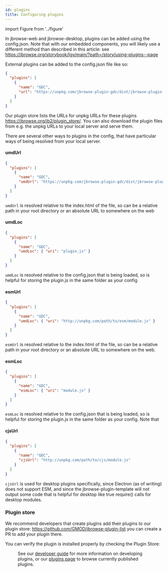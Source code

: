 ```yaml
---
id: plugins
title: Configuring plugins
---
```


import Figure from '../figure'

In jbrowse-web and jbrowse-desktop, plugins can be added using the config.json.
Note that with our embedded components, you will likely use a different method
than described in this article: see
https://jbrowse.org/storybook/lgv/main/?path=/story/using-plugins--page

External plugins can be added to the config.json file like so:

```json
{
  "plugins": [
    {
      "name": "GDC",
      "url": "https://unpkg.com/jbrowse-plugin-gdc/dist/jbrowse-plugin-gdc.umd.production.min.js"
    }
  ]
}
```

Our plugin store lists the URLs for unpkg URLs for these plugins
https://jbrowse.org/jb2/plugin_store/. You can also download the plugin files
from e.g. the unpkg URLs to your local server and serve them.

There are several other ways to plugins in the config, that have particular ways
of being resolved from your local server.

#### umdUrl

```json
{
  "plugins": [
    {
      "name": "GDC",
      "umdUrl": "https://unpkg.com/jbrowse-plugin-gdc/dist/jbrowse-plugin-gdc.umd.production.min.js"
    }
  ]
}
```

`umdUrl` is resolved relative to the index.html of the file, so can be a
relative path in your root directory or an absolute URL to somewhere on the web

#### umdLoc

```json
{
  "plugins": [
    {
      "name": "GDC",
      "umdLoc": { "uri": "plugin.js" }
    }
  ]
}
```

`umdLoc` is resolved relative to the config.json that is being loaded, so is
helpful for storing the plugin.js in the same folder as your config

#### esmUrl

```json
{
  "plugins": [
    {
      "name": "GDC",
      "umdLoc": { "uri": "http://unpkg.com/path/to/esm/module.js" }
    }
  ]
}
```

`esmUrl` is resolved relative to the index.html of the file, so can be a
relative path in your root directory or an absolute URL to somewhere on the web.

#### esmLoc

```json
{
  "plugins": [
    {
      "name": "GDC",
      "esmLoc": { "uri": "module.js" }
    }
  ]
}
```

`esmLoc` is resolved relative to the config.json that is being loaded, so is
helpful for storing the plugin.js in the same folder as your config. Note that

#### cjsUrl

```json
{
  "plugins": [
    {
      "name": "GDC",
      "cjsUrl": "http://unpkg.com/path/to/cjs/module.js"
    }
  ]
}
```

`cjsUrl` is used for desktop plugins specifically, since Electron (as of
writing) does not support ESM, and since the jbrowse-plugin-template will not
output some code that is helpful for desktop like true require() calls for
desktop modules.

### Plugin store

We recommend developers that create plugins add their plugins to our plugin
store: https://github.com/GMOD/jbrowse-plugin-list you can create a PR to add
your plugin there.

You can verify the plugin is installed properly by checking the Plugin Store:

<Figure src="/img/plugin-store.png" caption="Example screenshot showing how installed plugins are represented in the plugin store interface. Plugins installed via the config are shown with a lock icon, indicating they cannot be removed via the GUI."/>

See our [developer guide](/docs/developer_guide/) for more information on
developing plugins, or our [plugins page](/plugin_store) to browse currently
published plugins.
